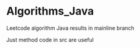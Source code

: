 # Algorithms_Java
Leetcode algorithm Java results in mainline branch

Just method code in src are useful
